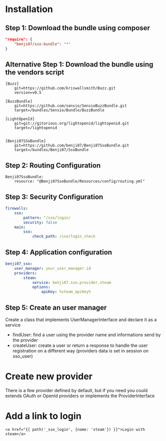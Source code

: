 # Installation

## Step 1: Download the bundle using composer

```json
"require": {
    "benji07/sso-bundle": "*"
}
```

## Alternative Step 1: Download the bundle using the vendors script

```
[Buzz]
    git=https://github.com/kriswallsmith/Buzz.git
    version=v0.5

[BuzzBundle]
    git=https://github.com/sensio/SensioBuzzBundle.git
    target=/bundles/Sensio/Bundle/BuzzBundle

[LightOpenId]
    git=git://gitorious.org/lightopenid/lightopenid.git
    target=/lightopenid


[Benji07SSoBundle]
    git=https://github.com/benji07/Benji07SsoBundle.git
    target=/bundles/Benji07/SsoBundle
```

## Step 2: Routing Configuration

```
Benji07SsoBundle:
    resource: "@Benji07SsoBundle/Resources/config/routing.yml"
```

## Step 3: Security Configuration

```yml
firewalls:
    sso:
        pattern: ^/sso/login/
        security: false
    main:
        sso:
            check_path: /sso/login_check
```

## Step 4: Application configuration

```yml
benji07_sso:
    user_manager: your_user_manager.id
    providers:
        steam:
            service: benji07.sso.provider.steam
            options:
                apiKey: %steam_apiKey%
```

## Step 5: Create an user manager

Create a class that implements UserManagerInterface and declare it as a service

- findUser: find a user using the provider name and informations send by the provider
- createUser: create a user or return a response to handle the user registration on a different way (providers data is set in session on sso_user)

# Create new provider

There is a few provider defined by default, but if you need you could extends OAuth or OpenId providers or implements the ProviderInterface

# Add a link to login

```jinja
<a href="{{ path('_sso_login', {name: 'steam'}) }}">Login with steam</a>
```

